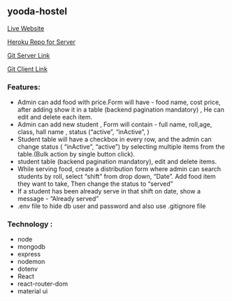 ## yooda-hostel

[Live Website](https://yooda-hostel-7586a.web.app/)

[Heroku Repo for Server](https://evening-stream-09071.herokuapp.com/)

[Git Server Link](https://github.com/Rabbi01521/yooda-hostel-server-site)

[Git Client Link](https://github.com/Rabbi01521/yooda-hostel-client)

### Features:

- Admin can add food with price.Form will have - food name, cost price,
  after adding show it in a table (backend pagination mandatory) , He can edit and delete each item.
- Admin can add new student , Form will contain -
  full name, roll,age, class, hall name , status (“active”, “inActive”, )
- Student table will have a checkbox in every row, and the admin can
  change status ( “inActive”, “active”) by selecting multiple items from the table.(Bulk action by single button click).
- student table (backend pagination mandatory), edit and delete items.
- While serving food, create a distribution form where admin can
  search students by roll, select “shift” from drop down, “Date”. Add food item they want to take, Then change the status to “served”
- If a student has been already serve in that shift on date, show a
  message - “Already served”
- .env file to hide db user and password and also use .gitignore file

### Technology :

- node
- mongodb
- express
- nodemon
- dotenv
- React
- react-router-dom
- material ui
